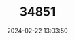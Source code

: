 ---
title: "34851"
category: "Myristica chartacea"
draft: false
date: 2024-02-22 13:03:50
languages:
  Fijian: ["Kaudamu", "Kaudanu Loa", "Kau Yalewa", "Male", "Wale"]
---